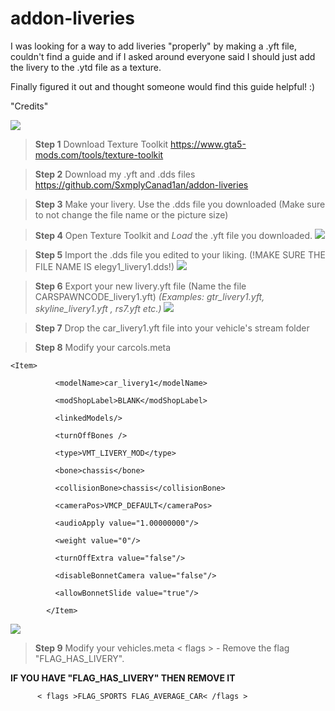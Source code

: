 # addon-liveries

I was looking for a way to add liveries "properly" by making a .yft file, couldn't find a guide and if I asked around everyone said I should just add the livery to the .ytd file as a texture.

Finally figured it out and thought someone would find this guide helpful! :)


"Credits"

![](https://i.imgur.com/PV8uzvD.png)



> **Step 1**
Download Texture Toolkit
https://www.gta5-mods.com/tools/texture-toolkit

> **Step 2**
Download my .yft and .dds files
https://github.com/SxmplyCanad1an/addon-liveries

> **Step 3**
Make your livery.
Use the .dds file you downloaded (Make sure to not change the file name or the picture size)

> **Step 4**
Open Texture Toolkit and *Load* the .yft file you downloaded.
![](https://i.imgur.com/1sUu5kT.png)


> **Step 5**
Import the .dds file you edited to your liking. (!MAKE SURE THE FILE NAME IS elegy1_livery1.dds!)
![](https://i.imgur.com/mKx5Phx.png)

> **Step 6**
Export your new livery.yft file (Name the file CARSPAWNCODE_livery1.yft)
*(Examples: gtr_livery1.yft, skyline_livery1.yft , rs7.yft etc.)*
![](https://i.imgur.com/81t8v2J.png)


> **Step 7**
Drop the car_livery1.yft file into your vehicle's stream folder

> **Step 8**
Modify your carcols.meta


```
<Item>

          <modelName>car_livery1</modelName>

          <modShopLabel>BLANK</modShopLabel>

          <linkedModels/>

          <turnOffBones />

          <type>VMT_LIVERY_MOD</type>

          <bone>chassis</bone>

          <collisionBone>chassis</collisionBone>

          <cameraPos>VMCP_DEFAULT</cameraPos>

          <audioApply value="1.00000000"/>

          <weight value="0"/>

          <turnOffExtra value="false"/>

          <disableBonnetCamera value="false"/>

          <allowBonnetSlide value="true"/>

        </Item>
```
![](https://i.imgur.com/1PpPvvx.png)

> **Step 9**
Modify your vehicles.meta < flags > - Remove the flag "FLAG_HAS_LIVERY".

**IF YOU HAVE "FLAG_HAS_LIVERY" THEN REMOVE IT**

`      < flags >FLAG_SPORTS FLAG_AVERAGE_CAR< /flags >`
